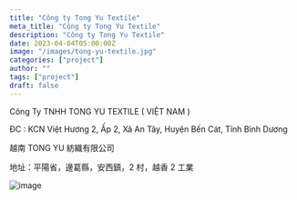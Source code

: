 ```yaml
---
title: "Công ty Tong Yu Textile"
meta_title: "Công ty Tong Yu Textile"
description: "Công ty Tong Yu Textile"
date: 2023-04-04T05:00:00Z
image: "/images/tong-yu-textile.jpg"
categories: ["project"]
author: ""
tags: ["project"]
draft: false
---
```


Công Ty TNHH TONG YU TEXTILE ( VIỆT NAM )

ĐC : KCN Việt Hương 2, Ấp 2, Xã An Tây, Huyện Bến Cát, Tỉnh Bình Dương

越南 TONG YU 紡織有限公司

地址：平陽省，邊葛縣，安西鎮，2 村，越香 2 工業

![image](/images/tong-yu-textile.jpg)
